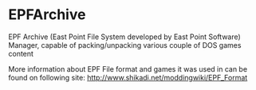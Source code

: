 # EPFArchive
EPF Archive (East Point File System developed by East Point Software) Manager, capable of packing/unpacking various couple of DOS games content

More information about EPF File format and games it was used in can be found on following site:
http://www.shikadi.net/moddingwiki/EPF_Format


